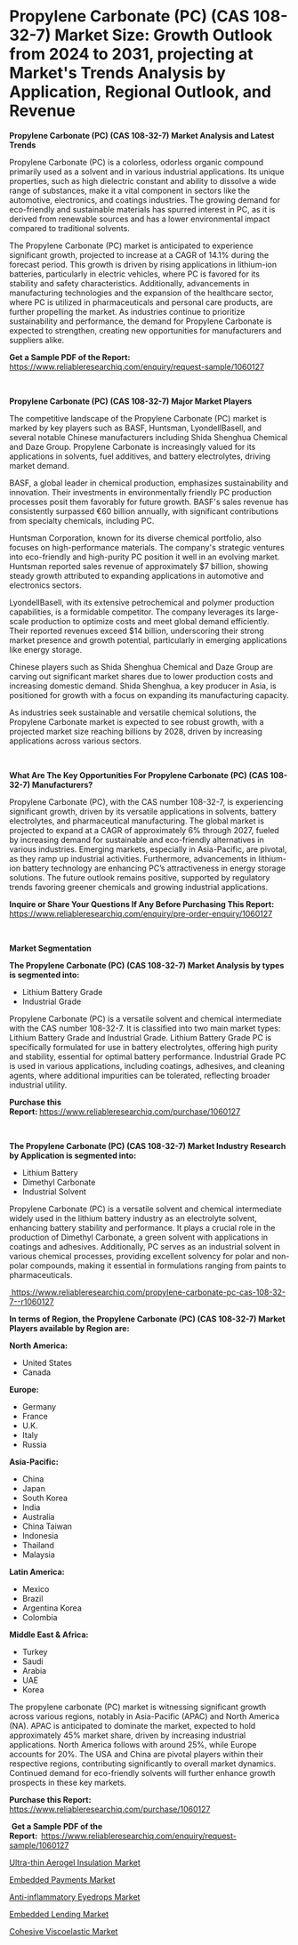 <p><h1>Propylene Carbonate (PC) (CAS 108-32-7) Market Size: Growth Outlook from 2024 to 2031, projecting at Market's Trends Analysis by Application, Regional Outlook, and Revenue</h1></p><p><strong>Propylene Carbonate (PC) (CAS 108-32-7) Market Analysis and Latest Trends</strong></p>
<p><p>Propylene Carbonate (PC) is a colorless, odorless organic compound primarily used as a solvent and in various industrial applications. Its unique properties, such as high dielectric constant and ability to dissolve a wide range of substances, make it a vital component in sectors like the automotive, electronics, and coatings industries. The growing demand for eco-friendly and sustainable materials has spurred interest in PC, as it is derived from renewable sources and has a lower environmental impact compared to traditional solvents.</p><p>The Propylene Carbonate (PC) market is anticipated to experience significant growth, projected to increase at a CAGR of 14.1% during the forecast period. This growth is driven by rising applications in lithium-ion batteries, particularly in electric vehicles, where PC is favored for its stability and safety characteristics. Additionally, advancements in manufacturing technologies and the expansion of the healthcare sector, where PC is utilized in pharmaceuticals and personal care products, are further propelling the market. As industries continue to prioritize sustainability and performance, the demand for Propylene Carbonate is expected to strengthen, creating new opportunities for manufacturers and suppliers alike.</p></p>
<p><strong>Get a Sample PDF of the Report:&nbsp;</strong> <a href="https://www.reliableresearchiq.com/enquiry/request-sample/1060127?utm_campaign=1144&utm_medium=2&utm_source=Github&utm_content=ia&utm_term=06122024&utm_id=propylene-carbonate-pc-cas-108-32-7">https://www.reliableresearchiq.com/enquiry/request-sample/1060127</a></p>
<p>&nbsp;</p>
<p><strong>Propylene Carbonate (PC) (CAS 108-32-7) Major Market Players</strong></p>
<p><p>The competitive landscape of the Propylene Carbonate (PC) market is marked by key players such as BASF, Huntsman, LyondellBasell, and several notable Chinese manufacturers including Shida Shenghua Chemical and Daze Group. Propylene Carbonate is increasingly valued for its applications in solvents, fuel additives, and battery electrolytes, driving market demand.</p><p>BASF, a global leader in chemical production, emphasizes sustainability and innovation. Their investments in environmentally friendly PC production processes posit them favorably for future growth. BASF's sales revenue has consistently surpassed €60 billion annually, with significant contributions from specialty chemicals, including PC.</p><p>Huntsman Corporation, known for its diverse chemical portfolio, also focuses on high-performance materials. The company's strategic ventures into eco-friendly and high-purity PC position it well in an evolving market. Huntsman reported sales revenue of approximately $7 billion, showing steady growth attributed to expanding applications in automotive and electronics sectors.</p><p>LyondellBasell, with its extensive petrochemical and polymer production capabilities, is a formidable competitor. The company leverages its large-scale production to optimize costs and meet global demand efficiently. Their reported revenues exceed $14 billion, underscoring their strong market presence and growth potential, particularly in emerging applications like energy storage.</p><p>Chinese players such as Shida Shenghua Chemical and Daze Group are carving out significant market shares due to lower production costs and increasing domestic demand. Shida Shenghua, a key producer in Asia, is positioned for growth with a focus on expanding its manufacturing capacity.</p><p>As industries seek sustainable and versatile chemical solutions, the Propylene Carbonate market is expected to see robust growth, with a projected market size reaching billions by 2028, driven by increasing applications across various sectors.</p></p>
<p>&nbsp;</p>
<p><strong>What Are The Key Opportunities For Propylene Carbonate (PC) (CAS 108-32-7) Manufacturers?</strong></p>
<p><p>Propylene Carbonate (PC), with the CAS number 108-32-7, is experiencing significant growth, driven by its versatile applications in solvents, battery electrolytes, and pharmaceutical manufacturing. The global market is projected to expand at a CAGR of approximately 6% through 2027, fueled by increasing demand for sustainable and eco-friendly alternatives in various industries. Emerging markets, especially in Asia-Pacific, are pivotal, as they ramp up industrial activities. Furthermore, advancements in lithium-ion battery technology are enhancing PC’s attractiveness in energy storage solutions. The future outlook remains positive, supported by regulatory trends favoring greener chemicals and growing industrial applications.</p></p>
<p><strong>Inquire or Share Your Questions If Any Before Purchasing This Report:</strong> <a href="https://www.reliableresearchiq.com/enquiry/pre-order-enquiry/1060127?utm_campaign=1144&utm_medium=2&utm_source=Github&utm_content=ia&utm_term=06122024&utm_id=propylene-carbonate-pc-cas-108-32-7">https://www.reliableresearchiq.com/enquiry/pre-order-enquiry/1060127</a></p>
<p>&nbsp;</p>
<p><strong>Market Segmentation</strong></p>
<p><strong>The Propylene Carbonate (PC) (CAS 108-32-7) Market Analysis by types is segmented into:</strong></p>
<p><ul><li>Lithium Battery Grade</li><li>Industrial Grade</li></ul></p>
<p><p>Propylene Carbonate (PC) is a versatile solvent and chemical intermediate with the CAS number 108-32-7. It is classified into two main market types: Lithium Battery Grade and Industrial Grade. Lithium Battery Grade PC is specifically formulated for use in battery electrolytes, offering high purity and stability, essential for optimal battery performance. Industrial Grade PC is used in various applications, including coatings, adhesives, and cleaning agents, where additional impurities can be tolerated, reflecting broader industrial utility.</p></p>
<p><strong>Purchase this Report:&nbsp;</strong><a href="https://www.reliableresearchiq.com/purchase/1060127?utm_campaign=1144&utm_medium=2&utm_source=Github&utm_content=ia&utm_term=06122024&utm_id=propylene-carbonate-pc-cas-108-32-7">https://www.reliableresearchiq.com/purchase/1060127</a></p>
<p>&nbsp;</p>
<p><strong>The Propylene Carbonate (PC) (CAS 108-32-7) Market Industry Research by Application is segmented into:</strong></p>
<p><ul><li>Lithium Battery</li><li>Dimethyl Carbonate</li><li>Industrial Solvent</li></ul></p>
<p><p>Propylene Carbonate (PC) is a versatile solvent and chemical intermediate widely used in the lithium battery industry as an electrolyte solvent, enhancing battery stability and performance. It plays a crucial role in the production of Dimethyl Carbonate, a green solvent with applications in coatings and adhesives. Additionally, PC serves as an industrial solvent in various chemical processes, providing excellent solvency for polar and non-polar compounds, making it essential in formulations ranging from paints to pharmaceuticals.</p></p>
<p><a href="https://www.reliableresearchiq.com/propylene-carbonate-pc-cas-108-32-7--r1060127?utm_campaign=1144&utm_medium=2&utm_source=Github&utm_content=ia&utm_term=06122024&utm_id=propylene-carbonate-pc-cas-108-32-7">&nbsp;https://www.reliableresearchiq.com/propylene-carbonate-pc-cas-108-32-7--r1060127</a></p>
<p><strong>In terms of Region, the Propylene Carbonate (PC) (CAS 108-32-7) Market Players available by Region are:</strong></p>
<p>
    <p> <strong> North America: </strong>
        <ul>
            <li>United States</li>
            <li>Canada</li>
        </ul>
        </p> 
    <p> <strong> Europe: </strong>
        <ul>
            <li>Germany</li>
            <li>France</li>
            <li>U.K.</li>
            <li>Italy</li>
            <li>Russia</li>
        </ul>
        </p> 
    <p> <strong> Asia-Pacific: </strong>
        <ul>
            <li>China</li>
            <li>Japan</li>
            <li>South Korea</li>
            <li>India</li>
            <li>Australia</li>
            <li>China Taiwan</li>
            <li>Indonesia</li>
            <li>Thailand</li>
            <li>Malaysia</li>
        </ul>
        </p> 
    <p> <strong> Latin America: </strong>
        <ul>
            <li>Mexico</li>
            <li>Brazil</li>
            <li>Argentina Korea</li>
            <li>Colombia</li>
        </ul>
        </p> 
    <p> <strong> Middle East & Africa: </strong>
        <ul>
            <li>Turkey</li>
            <li>Saudi</li>
            <li>Arabia</li>
            <li>UAE</li>
            <li>Korea</li>
        </ul>
    </p>
    </p>
<p><p>The propylene carbonate (PC) market is witnessing significant growth across various regions, notably in Asia-Pacific (APAC) and North America (NA). APAC is anticipated to dominate the market, expected to hold approximately 45% market share, driven by increasing industrial applications. North America follows with around 25%, while Europe accounts for 20%. The USA and China are pivotal players within their respective regions, contributing significantly to overall market dynamics. Continued demand for eco-friendly solvents will further enhance growth prospects in these key markets.</p></p>
<p><strong>Purchase this Report: </strong><a href="https://www.reliableresearchiq.com/purchase/1060127?utm_campaign=1144&utm_medium=2&utm_source=Github&utm_content=ia&utm_term=06122024&utm_id=propylene-carbonate-pc-cas-108-32-7">https://www.reliableresearchiq.com/purchase/1060127</a></p>
<p>&nbsp;<strong>Get a Sample PDF of the Report:&nbsp;&nbsp;</strong><a href="https://www.reliableresearchiq.com/enquiry/request-sample/1060127?utm_campaign=1144&utm_medium=2&utm_source=Github&utm_content=ia&utm_term=06122024&utm_id=propylene-carbonate-pc-cas-108-32-7">https://www.reliableresearchiq.com/enquiry/request-sample/1060127</a></p>
<p><strong></strong></p>
<p><p><a href="https://issuu.com/reportprime-2/docs/ultra-thin-aerogel-insulation-market-size-2030.ppt?utm_campaign=1144&utm_medium=2&utm_source=Github&utm_content=ia&utm_term=06122024&utm_id=propylene-carbonate-pc-cas-108-32-7">Ultra-thin Aerogel Insulation Market</a></p><p><a href="https://www.linkedin.com/pulse/embedded-payments-market-size-trends-48-growth-forecast-from-2024-szgae?utm_campaign=1144&utm_medium=2&utm_source=Github&utm_content=ia&utm_term=06122024&utm_id=propylene-carbonate-pc-cas-108-32-7">Embedded Payments Market</a></p><p><a href="https://issuu.com/reportprime-2/docs/anti-inflammatory-eyedrops-market-size-2030.pptx?utm_campaign=1144&utm_medium=2&utm_source=Github&utm_content=ia&utm_term=06122024&utm_id=propylene-carbonate-pc-cas-108-32-7">Anti-inflammatory Eyedrops Market</a></p><p><a href="https://www.linkedin.com/pulse/embedded-lending-market-report-in-depth-trends-insights-projected-veobe?utm_campaign=1144&utm_medium=2&utm_source=Github&utm_content=ia&utm_term=06122024&utm_id=propylene-carbonate-pc-cas-108-32-7">Embedded Lending Market</a></p><p><a href="https://www.linkedin.com/pulse/the-sympatico-insight-9odme?utm_campaign=1144&utm_medium=2&utm_source=Github&utm_content=ia&utm_term=06122024&utm_id=propylene-carbonate-pc-cas-108-32-7">Cohesive Viscoelastic Market</a></p></p>
